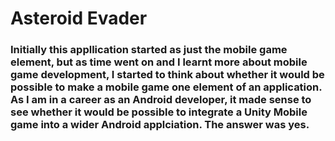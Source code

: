 # Asteroid Evader

### Initially this appllication started as just the mobile game element, but as time went on and I learnt more about mobile game development, I started to think about whether it would be possible to make a mobile game one element of an application. As I am in a career as an Android developer, it made sense to see whether it would be possible to integrate a Unity Mobile game into a wider Android applciation. The answer was yes.
